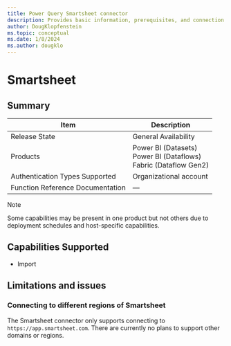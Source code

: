 ```yaml
---
title: Power Query Smartsheet connector
description: Provides basic information, prerequisites, and connection instructions, along with troubleshooting information for the Smartsheet connector.
author: DougKlopfenstein
ms.topic: conceptual
ms.date: 1/8/2024
ms.author: dougklo
---
```


# Smartsheet

## Summary

| Item | Description |
| ---- | ----------- |
| Release State | General Availability |
| Products | Power BI (Datasets)<br/>Power BI (Dataflows)<br/>Fabric (Dataflow Gen2) |
| Authentication Types Supported | Organizational account |
| Function Reference Documentation | &mdash; |

> [!NOTE]
> Some capabilities may be present in one product but not others due to deployment schedules and host-specific capabilities.

## Capabilities Supported

* Import

## Limitations and issues

### Connecting to different regions of Smartsheet

The Smartsheet connector only supports connecting to `https://app.smartsheet.com`. There are currently no plans to support other domains or regions.
